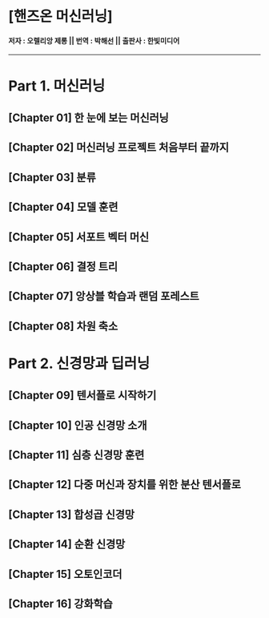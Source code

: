 # [핸즈온 머신러닝]
#### 저자 : 오렐리앙 제롱 || 번역 : 박해선 || 출판사 : 한빛미디어


---
# Part 1. 머신러닝

## [Chapter 01] 한 눈에 보는 머신러닝

## [Chapter 02] 머신러닝 프로젝트 처음부터 끝까지

## [Chapter 03] 분류

## [Chapter 04] 모델 훈련

## [Chapter 05] 서포트 벡터 머신

## [Chapter 06] 결정 트리

## [Chapter 07] 앙상블 학습과 랜덤 포레스트

## [Chapter 08] 차원 축소




# Part 2. 신경망과 딥러닝

## [Chapter 09] 텐서플로 시작하기

## [Chapter 10] 인공 신경망 소개

## [Chapter 11] 심층 신경망 훈련

## [Chapter 12] 다중 머신과 장치를 위한 분산 텐서플로

## [Chapter 13] 합성곱 신경망

## [Chapter 14] 순환 신경망

## [Chapter 15] 오토인코더

## [Chapter 16] 강화학습
